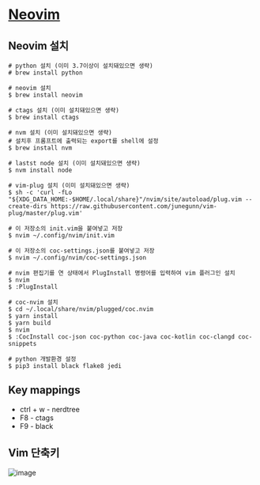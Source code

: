 # [Neovim](https://neovim.io/)

## Neovim 설치

```shell
# python 설치 (이미 3.7이상이 설치돼있으면 생략)
# brew install python

# neovim 설치
$ brew install neovim

# ctags 설치 (이미 설치돼있으면 생략)
$ brew install ctags

# nvm 설치 (이미 설치돼있으면 생략)
# 설치후 프롬프트에 출력되는 export를 shell에 설정
$ brew install nvm 

# lastst node 설치 (이미 설치돼있으면 생략)
$ nvm install node

# vim-plug 설치 (이미 설치돼있으면 생략)
$ sh -c 'curl -fLo "${XDG_DATA_HOME:-$HOME/.local/share}"/nvim/site/autoload/plug.vim --create-dirs https://raw.githubusercontent.com/junegunn/vim-plug/master/plug.vim'

# 이 저장소의 init.vim을 붙여넣고 저장
$ nvim ~/.config/nvim/init.vim

# 이 저장소의 coc-settings.json를 붙여넣고 저장
$ nvim ~/.config/nvim/coc-settings.json 

# nvim 편집기를 연 상태에서 PlugInstall 명령어를 입력하여 vim 플러그인 설치
$ nvim
$ :PlugInstall

# coc-nvim 설치
$ cd ~/.local/share/nvim/plugged/coc.nvim
$ yarn install
$ yarn build
$ nvim 
$ :CocInstall coc-json coc-python coc-java coc-kotlin coc-clangd coc-snippets

# python 개발환경 설정
$ pip3 install black flake8 jedi 
```

## Key mappings
- ctrl + w - nerdtree
- F8 - ctags
- F9 - black

## Vim 단축키
![image](https://user-images.githubusercontent.com/71188307/228559920-c71d11e1-4a94-406b-9a3d-07d3d1059cee.png)
